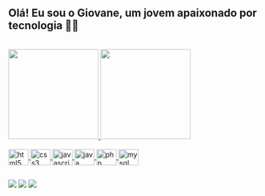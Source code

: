 ## Olá! Eu sou o Giovane, um jovem apaixonado por tecnologia 👨‍💻

<br>

<div>
    <a href="https://github.com/Giov4ne">
    <img height="180em" src="https://github-readme-stats.vercel.app/api?username=Giov4ne&show_icons=true&theme=radical">
    <img height="180em" src="https://github-readme-stats.vercel.app/api/top-langs/?username=Giov4ne&layout=compact&theme=radical">
</div>
    
<br>

<div style="display: inline_block">
    <img align="center" alt="html5" height="32" width="40" src="https://cdn.jsdelivr.net/gh/devicons/devicon/icons/html5/html5-plain.svg">
    <img align="center" alt="css3" height="32" width="40" src="https://cdn.jsdelivr.net/gh/devicons/devicon/icons/css3/css3-plain.svg">
    <img align="center" alt="javascript" height="32" width="40" src="https://cdn.jsdelivr.net/gh/devicons/devicon/icons/javascript/javascript-plain.svg">
    <img align="center" alt="java" height="32" width="40" src="https://cdn.jsdelivr.net/gh/devicons/devicon/icons/java/java-original.svg">
    <img align="center" alt="php" height="32" width="40" src="https://cdn.jsdelivr.net/gh/devicons/devicon/icons/php/php-plain.svg">
    <img align="center" alt="mysql" height="32" width="40" src="https://cdn.jsdelivr.net/gh/devicons/devicon/icons/mysql/mysql-original.svg">
</div>

##

<div>
    <a href="https://www.instagram.com/__giovane__/" target="_blank"><img src="https://img.shields.io/badge/Instagram-E4405F?style=for-the-badge&logo=instagram&logoColor=white" target="_blank"></a>
    <a href="https://www.linkedin.com/in/giovane-william-budal/" target="_blank"><img src="https://img.shields.io/badge/LinkedIn-0077B5?style=for-the-badge&logo=linkedin&logoColor=white" target="_blank"></a>
    <a href="mailto:giovanewbudal@gmail.com" target="_blank"><img src="https://img.shields.io/badge/Gmail-D14836?style=for-the-badge&logo=gmail&logoColor=white" target="_blank"></a>
</div>
